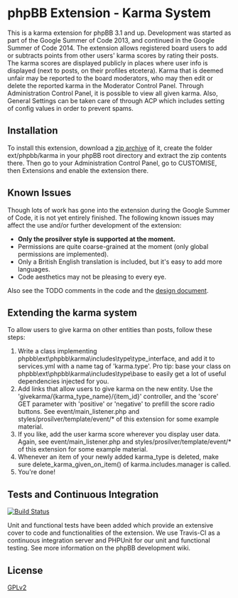 phpBB Extension - Karma System
==============================

This is a karma extension for phpBB 3.1 and up. Development was started as part of the Google Summer of Code 2013, and continued in the Google Summer of Code 2014. The extension allows registered board users to add or subtracts points from other users' karma scores by rating their posts. The karma scores are displayed publicly in places where user info is displayed (next to posts, on their profiles etcetera). Karma that is deemed unfair may be reported to the board moderators, who may then edit or delete the reported karma in the Moderator Control Panel.
Through Administration Control Panel, it is possible to view all given karma. Also, General Settings can be taken care of through ACP which includes setting of config values in order to prevent spams.


Installation
------------

To install this extension, download a [zip archive](https://github.com/marc1706/phpbb3-ext-karma/archive/master.zip) of it, create the folder ext/phpbb/karma in your phpBB root directory and extract the zip contents there. Then go to your Administration Control Panel, go to CUSTOMISE, then Extensions and enable the extension there.


Known Issues
------------

Though lots of work has gone into the extension during the Google Summer of Code, it is not yet entirely finished. The following known issues may affect the use and/or further development of the extension:

* **Only the prosilver style is supported at the moment.**
* Permissions are quite coarse-grained at the moment (only global permissions are implemented).
* Only a British English translation is included, but it's easy to add more languages.
* Code aesthetics may not be pleasing to every eye.

Also see the TODO comments in the code and the [design document](https://docs.google.com/document/d/1bTk5EDqtDMWwS0uMfG-93AMS8PQJJORvCsiyrelgPdg/edit?usp=sharing).


Extending the karma system
--------------------------

To allow users to give karma on other entities than posts, follow these steps:

1. Write a class implementing phpbb\ext\phpbb\karma\includes\type\type_interface, and add it to services.yml with a name tag of 'karma.type'. Pro tip: base your class on phpbb\ext\phpbb\karma\includes\type\base to easily get a lot of useful dependencies injected for you.
2. Add links that allow users to give karma on the new entity. Use the 'givekarma/{karma_type_name}/{item_id}' controller, and the 'score' GET parameter with 'positive' or 'negative' to prefill the score radio buttons. See event/main_listener.php and styles/prosilver/template/event/* of this extension for some example material.
3. If you like, add the user karma score wherever you display user data. Again, see event/main_listener.php and styles/prosilver/template/event/* of this extension for some example material.
4. Whenever an item of your newly added karma_type is deleted, make sure delete_karma_given_on_item() of karma.includes.manager is called.
5. You're done!


Tests and Continuous Integration
--------------------------------

[![Build Status](https://travis-ci.org/marc1706/phpbb3-ext-karma.png?branch=master)](https://travis-ci.org/marc1706/phpbb3-ext-karma)

Unit and functional tests have been added which provide an extensive cover to code and functionalities of the extension. We use Travis-CI as a continuous integration server and PHPUnit for our unit and functional testing. See more information on the phpBB development wiki.


License
-------
[GPLv2](license.txt)
